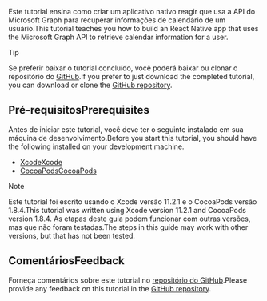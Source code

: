 <!-- markdownlint-disable MD002 MD041 -->

<span data-ttu-id="cb8e5-101">Este tutorial ensina como criar um aplicativo nativo reagir que usa a API do Microsoft Graph para recuperar informações de calendário de um usuário.</span><span class="sxs-lookup"><span data-stu-id="cb8e5-101">This tutorial teaches you how to build an React Native app that uses the Microsoft Graph API to retrieve calendar information for a user.</span></span>

> [!TIP]
> <span data-ttu-id="cb8e5-102">Se preferir baixar o tutorial concluído, você poderá baixar ou clonar o repositório do [GitHub](https://github.com/microsoftgraph/msgraph-training-ios-objectivec).</span><span class="sxs-lookup"><span data-stu-id="cb8e5-102">If you prefer to just download the completed tutorial, you can download or clone the [GitHub repository](https://github.com/microsoftgraph/msgraph-training-ios-objectivec).</span></span>

## <a name="prerequisites"></a><span data-ttu-id="cb8e5-103">Pré-requisitos</span><span class="sxs-lookup"><span data-stu-id="cb8e5-103">Prerequisites</span></span>

<span data-ttu-id="cb8e5-104">Antes de iniciar este tutorial, você deve ter o seguinte instalado em sua máquina de desenvolvimento.</span><span class="sxs-lookup"><span data-stu-id="cb8e5-104">Before you start this tutorial, you should have the following installed on your development machine.</span></span>

- [<span data-ttu-id="cb8e5-105">Xcode</span><span class="sxs-lookup"><span data-stu-id="cb8e5-105">Xcode</span></span>](https://developer.apple.com/xcode/)
- [<span data-ttu-id="cb8e5-106">CocoaPods</span><span class="sxs-lookup"><span data-stu-id="cb8e5-106">CocoaPods</span></span>](https://cocoapods.org)

> [!NOTE]
> <span data-ttu-id="cb8e5-107">Este tutorial foi escrito usando o Xcode versão 11.2.1 e o CocoaPods versão 1.8.4.</span><span class="sxs-lookup"><span data-stu-id="cb8e5-107">This tutorial was written using Xcode version 11.2.1 and CocoaPods version 1.8.4.</span></span> <span data-ttu-id="cb8e5-108">As etapas deste guia podem funcionar com outras versões, mas que não foram testadas.</span><span class="sxs-lookup"><span data-stu-id="cb8e5-108">The steps in this guide may work with other versions, but that has not been tested.</span></span>

## <a name="feedback"></a><span data-ttu-id="cb8e5-109">Comentários</span><span class="sxs-lookup"><span data-stu-id="cb8e5-109">Feedback</span></span>

<span data-ttu-id="cb8e5-110">Forneça comentários sobre este tutorial no [repositório do GitHub](https://github.com/microsoftgraph/msgraph-training-ios-objectivec).</span><span class="sxs-lookup"><span data-stu-id="cb8e5-110">Please provide any feedback on this tutorial in the [GitHub repository](https://github.com/microsoftgraph/msgraph-training-ios-objectivec).</span></span>
